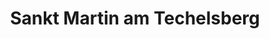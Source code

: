 ---
title: Sankt Martin am Techelsberg
url: /sankt-martin-am-techelsberg/
latitude: 46.649
longitude: 14.091
---